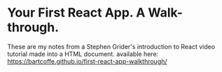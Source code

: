 # Your First React App. A Walk-through.

These are my notes from a Stephen Grider's introduction to React video tutorial made into a HTML document.
available here: https://bartcoffe.github.io/first-react-app-walkthrough/
